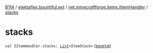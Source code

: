 [B114](../../index.md) / [ejektaflex.bountiful.ext](../index.md) / [net.minecraftforge.items.IItemHandler](index.md) / [stacks](./stacks.md)

# stacks

`val IItemHandler.stacks: `[`List`](https://kotlinlang.org/api/latest/jvm/stdlib/kotlin.collections/-list/index.html)`<ItemStack>` [(source)](https://github.com/ejektaflex/Bountiful/tree/develop/src/main/kotlin/ejektaflex/bountiful/ext/ExtItemHandler.kt#L16)